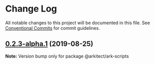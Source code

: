 # Change Log

All notable changes to this project will be documented in this file.
See [Conventional Commits](https://conventionalcommits.org) for commit guidelines.

## [0.2.3-alpha.1](https://github.com/levblanc/arkitect/compare/@arkitect/ark-scripts@0.2.3-alpha.0...@arkitect/ark-scripts@0.2.3-alpha.1) (2019-08-25)

**Note:** Version bump only for package @arkitect/ark-scripts
